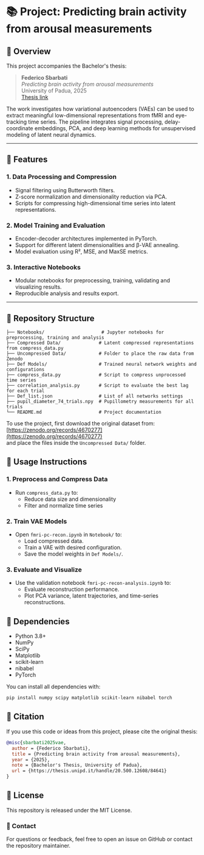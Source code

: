 # 📚 Project: Predicting brain activity from arousal measurements

## 👤 Overview

This project accompanies the Bachelor's thesis:

> **Federico Sbarbati**  
> _Predicting brain activity from arousal measurements_  
> University of Padua, 2025  
> [Thesis link](https://thesis.unipd.it/handle/20.500.12608/84641)

The work investigates how variational autoencoders (VAEs) can be used to extract meaningful low-dimensional representations from fMRI and eye-tracking time series. The pipeline integrates signal processing, delay-coordinate embeddings, PCA, and deep learning methods for unsupervised modeling of latent neural dynamics.

---

## 🧠 Features

### 1. **Data Processing and Compression**
- Signal filtering using Butterworth filters.
- Z-score normalization and dimensionality reduction via PCA.
- Scripts for compressing high-dimensional time series into latent representations.

### 2. **Model Training and Evaluation**
- Encoder-decoder architectures implemented in PyTorch.
- Support for different latent dimensionalities and β-VAE annealing.
- Model evaluation using R², MSE, and MaxSE metrics.

### 3. **Interactive Notebooks**
- Modular notebooks for preprocessing, training, validating and visualizing results.
- Reproducible analysis and results export.

---

## 📁 Repository Structure

```plaintext
├── Notebooks/                     # Jupyter notebooks for preprocessing, training and analysis
├── Compressed Data/              # Latent compressed representations from compress_data.py
├── Uncompressed Data/            # Folder to place the raw data from Zenodo
├── Def Models/                   # Trained neural network weights and configurations
├── compress_data.py              # Script to compress unprocessed time series
├── correlation_analysis.py       # Script to evaluate the best lag for each trial
├── Def_list.json                 # List of all networks settings
├── pupil_diameter_74_trials.npy  # Pupillometry measurements for all trials
└── README.md                     # Project documentation

```

To use the project, first download the original dataset from:  
[https://zenodo.org/records/4670277](https://zenodo.org/records/4670277)  
and place the files inside the `Uncompressed Data/` folder.

## 📖 Usage Instructions

### 1. Preprocess and Compress Data
- Run `compress_data.py` to:
  - Reduce data size and dimensionality
  - Filter and normalize time series

### 2. Train VAE Models
- Open `fmri-pc-recon.ipynb` in `Notebook/` to:
  - Load compressed data.
  - Train a VAE with desired configuration.
  - Save the model weights in `Def Models/`.

### 3. Evaluate and Visualize
- Use the validation notebook `fmri-pc-recon-analysis.ipynb` to:
  - Evaluate reconstruction performance.
  - Plot PCA variance, latent trajectories, and time-series reconstructions.

## 🧩 Dependencies

- Python 3.8+
- NumPy
- SciPy
- Matplotlib
- scikit-learn
- nibabel
- PyTorch

You can install all dependencies with:

```bash
pip install numpy scipy matplotlib scikit-learn nibabel torch

```

## 🔖 Citation

If you use this code or ideas from this project, please cite the original thesis:

```bibtex
@misc{sbarbati2025vae,
  author = {Federico Sbarbati},
  title = {Predicting brain activity from arousal measurements},
  year = {2025},
  note = {Bachelor's Thesis, University of Padua},
  url = {https://thesis.unipd.it/handle/20.500.12608/84641}
}
```
## 📝 License
This repository is released under the MIT License.

### 📜 Contact
For questions or feedback, feel free to open an issue on GitHub or contact the repository maintainer.

